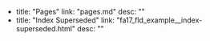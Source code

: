   - title: "Pages"
    link: "pages.md"
    desc: ""
  - title: "Index Superseded"
    link: "fa17_fld_example__index-superseded.html"
    desc: ""
